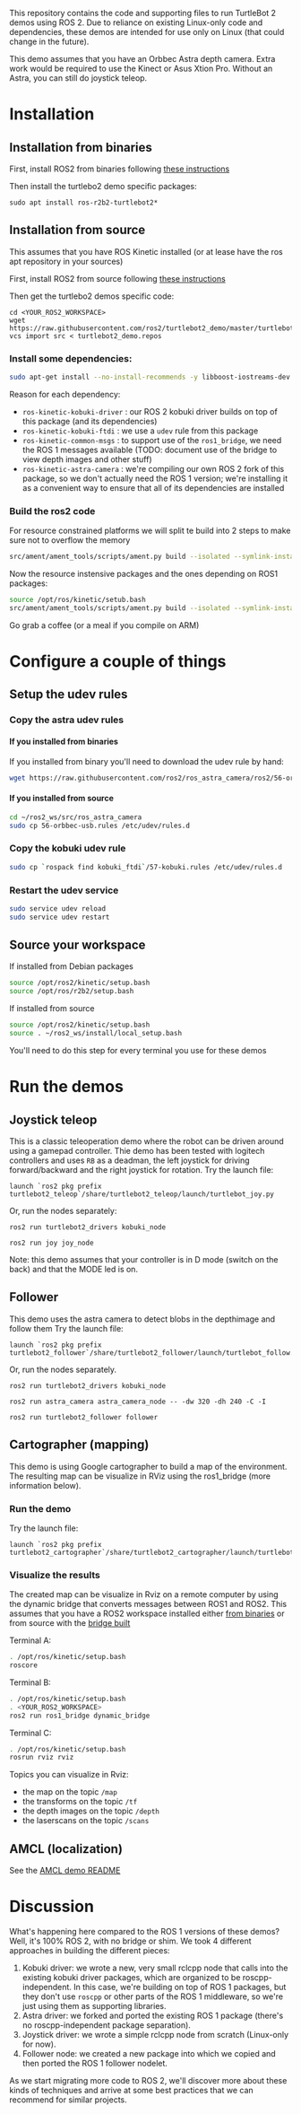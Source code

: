 This repository contains the code and supporting files to run TurtleBot 2 demos using ROS 2. Due to reliance on existing Linux-only code and dependencies, these demos are intended for use only on Linux (that could change in the future).

<!-- Here's a video of the very first successful run of ROS 2 follower: https://www.youtube.com/watch?v=YTlls9yHZog.

This is very much a work in progress and there's plenty of functionality present in the ROS 1 equivalent system that's currently missing or disabled, but it's an important step. -->

This demo assumes that you have an Orbbec Astra depth camera. Extra work would be required to use the Kinect or Asus Xtion Pro. Without an Astra, you can still do joystick teleop.

# Installation

## Installation from binaries

First, install ROS2 from binaries following [these instructions](https://github.com/ros2/ros2/wiki/Linux-Install-Debians)

Then install the turtlebo2 demo specific packages:
```
sudo apt install ros-r2b2-turtlebot2*
```

## Installation from source
This assumes that you have ROS Kinetic installed (or at lease have the ros apt repository in your sources)

First, install ROS2 from source following [these instructions](https://github.com/ros2/ros2/wiki/Linux-Development-Setup)

Then get the turtlebo2 demos specific code:
```
cd <YOUR_ROS2_WORKSPACE>
wget https://raw.githubusercontent.com/ros2/turtlebot2_demo/master/turtlebot2_demo.repos
vcs import src < turtlebot2_demo.repos
```

### Install some dependencies:
```bash
sudo apt-get install --no-install-recommends -y libboost-iostreams-dev libboost-regex-dev libboost-system-dev libboost-thread-dev libgoogle-glog-dev liblua5.2-dev libpcl-dev libprotobuf-dev libsdl1.2-dev libsdl-image1.2-dev libsuitesparse-dev libudev-dev libusb-1.0.0-dev libyaml-cpp-dev protobuf-compiler python-sphinx ros-kinetic-kobuki-driver ros-kinetic-kobuki-ftdi
```

Reason for each dependency:
* `ros-kinetic-kobuki-driver` : our ROS 2 kobuki driver builds on top of this package (and its dependencies)
* `ros-kinetic-kobuki-ftdi` : we use a `udev` rule from this package
* `ros-kinetic-common-msgs` : to support use of the `ros1_bridge`, we need the ROS 1 messages available (TODO: document use of the bridge to view depth images and other stuff)
* `ros-kinetic-astra-camera` : we're compiling our own ROS 2 fork of this package, so we don't actually need the ROS 1 version; we're installing it as a convenient way to ensure that all of its dependencies are installed

### Build the ros2 code

For resource constrained platforms we will split te build into 2 steps to make sure not to overflow the memory
```bash
src/ament/ament_tools/scripts/ament.py build --isolated --symlink-install --parallel --skip-packages cartographer cartographer_ros ceres_solver ros1_bridge turtlebot2_amcl turtlebot2_drivers turtlebot2_follower turtlebot2_cartographer turtlebot2_teleop
```

Now the resource instensive packages and the ones depending on ROS1 packages:
```bash
source /opt/ros/kinetic/setub.bash
src/ament/ament_tools/scripts/ament.py build --isolated --symlink-install --parallel --only cartographer cartographer_ros ceres_solver turtlebot2_amcl turtlebot2_cartographer turtlebot2_drivers turtlebot2_follower turtlebot2_teleop --make-flags -j2 -l2
```
Go grab a coffee (or a meal if you compile on ARM)

# Configure a couple of things

## Setup the udev rules

### Copy the astra udev rules

#### If you installed from binaries
If you installed from binary you'll need to download the udev rule by hand:
```bash
wget https://raw.githubusercontent.com/ros2/ros_astra_camera/ros2/56-orbbec-usb.rules
```

#### If you installed from source
```bash
cd ~/ros2_ws/src/ros_astra_camera
sudo cp 56-orbbec-usb.rules /etc/udev/rules.d
```

### Copy the kobuki udev rule

```bash
sudo cp `rospack find kobuki_ftdi`/57-kobuki.rules /etc/udev/rules.d
```

### Restart the udev service
```bash
sudo service udev reload
sudo service udev restart
```

## Source your workspace

If installed from Debian packages
```bash
source /opt/ros2/kinetic/setup.bash
source /opt/ros/r2b2/setup.bash
```

If installed from source
```bash
source /opt/ros2/kinetic/setup.bash
source . ~/ros2_ws/install/local_setup.bash
```

You'll need to do this step for every terminal you use for these demos

# Run the demos

## Joystick teleop
This is a classic teleoperation demo where the robot can be driven around using a gamepad controller. Thie demo has been tested with logitech controllers and uses `RB` as a deadman, the left joystick for driving forward/backward and the right joystick for rotation.
Try the launch file:
```
launch `ros2 pkg prefix turtlebot2_teleop`/share/turtlebot2_teleop/launch/turtlebot_joy.py
```

Or, run the nodes separately:
```
ros2 run turtlebot2_drivers kobuki_node
```
```
ros2 run joy joy_node
```

Note: this demo assumes that your controller is in D mode (switch on the back) and that the MODE led is on. 

## Follower
This demo uses the astra camera to detect blobs in the depthimage and follow them
Try the launch file:
```
launch `ros2 pkg prefix turtlebot2_follower`/share/turtlebot2_follower/launch/turtlebot_follow.py
```

Or, run the nodes separately.
```
ros2 run turtlebot2_drivers kobuki_node
```
```
ros2 run astra_camera astra_camera_node -- -dw 320 -dh 240 -C -I
```
```
ros2 run turtlebot2_follower follower
```

## Cartographer (mapping)
This demo is using Google cartographer to build a map of the environment. The resulting map can be visualize in RViz using the ros1_bridge (more information below).

### Run the demo
Try the launch file:
```
launch `ros2 pkg prefix turtlebot2_cartographer`/share/turtlebot2_cartographer/launch/turtlebot_carto_2d.py
```

### Visualize the results
The created map can be visualize in Rviz on a remote computer by using the dynamic bridge that converts messages between ROS1 and ROS2.
This assumes that you have a ROS2 workspace installed either [from binaries](https://github.com/ros2/ros2/wiki/Linux-Install-Debians) or from source with the [bridge built](https://github.com/ros2/ros1_bridge/blob/master/README.md#build-the-bridge-from-source)

Terminal A:
```bash
. /opt/ros/kinetic/setup.bash
roscore
```

Terminal B:
```bash
. /opt/ros/kinetic/setup.bash
. <YOUR_ROS2_WORKSPACE>
ros2 run ros1_bridge dynamic_bridge
```

Terminal C:
```bash
. /opt/ros/kinetic/setup.bash
rosrun rviz rviz
```
Topics you can visualize in Rviz:
- the map on the topic `/map`
- the transforms on the topic `/tf`
- the depth images on the topic `/depth`
- the laserscans on the topic `/scans`

## AMCL (localization)
See the [AMCL demo README](https://github.com/ros2/turtlebot2_demo/blob/amcl_readme/turtlebot2_amcl/README.md)

# Discussion
What's happening here compared to the ROS 1 versions of these demos? Well, it's 100% ROS 2, with no bridge or shim. We took 4 different
approaches in building the different pieces:

1. Kobuki driver: we wrote a new, very small rclcpp node that calls into the existing kobuki driver packages, which are organized to be roscpp-independent. In this case, we're building on top of ROS 1 packages, but they don't use `roscpp` or other parts of the ROS 1 middleware, so we're just using them as supporting libraries.
2. Astra driver: we forked and ported the existing ROS 1 package (there's no roscpp-independent package separation).
3. Joystick driver: we wrote a simple rclcpp node from scratch (Linux-only for now).
4. Follower node: we created a new package into which we copied and then ported the ROS 1 follower nodelet.

As we start migrating more code to ROS 2, we'll discover more about these kinds of techniques and arrive at some best practices that we can recommend for similar projects.
